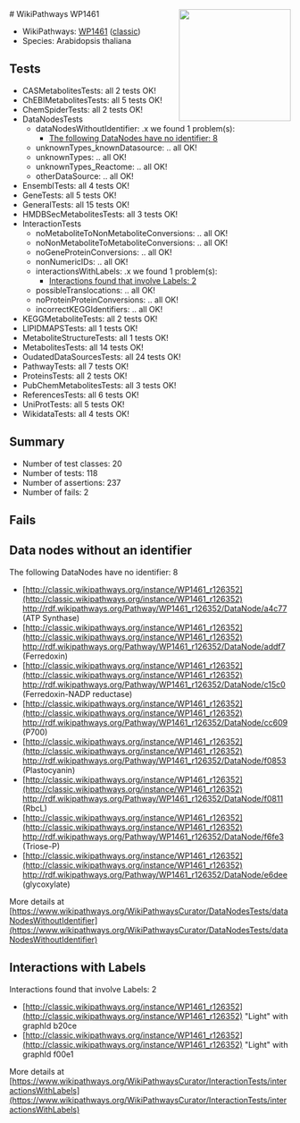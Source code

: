 <img style="float: right; width: 200px" src="https://upload.wikimedia.org/wikipedia/commons/thumb/8/83/Wplogo_with_text_500.png/640px-Wplogo_with_text_500.png" />
# WikiPathways WP1461

* WikiPathways: [WP1461](https://wikipathways.org/pathways/WP1461) ([classic](https://classic.wikipathways.org/instance/WP1461))
* Species: Arabidopsis thaliana
## Tests
* CASMetabolitesTests: all 2 tests OK!
* ChEBIMetabolitesTests: all 5 tests OK!
* ChemSpiderTests: all 2 tests OK!
* DataNodesTests
    * dataNodesWithoutIdentifier: .x we found 1 problem(s):
        * [The following DataNodes have no identifier: 8](#d2d32fa7)
    * unknownTypes_knownDatasource: .. all OK!
    * unknownTypes: .. all OK!
    * unknownTypes_Reactome: .. all OK!
    * otherDataSource: .. all OK!
* EnsemblTests: all 4 tests OK!
* GeneTests: all 5 tests OK!
* GeneralTests: all 15 tests OK!
* HMDBSecMetabolitesTests: all 3 tests OK!
* InteractionTests
    * noMetaboliteToNonMetaboliteConversions: .. all OK!
    * noNonMetaboliteToMetaboliteConversions: .. all OK!
    * noGeneProteinConversions: .. all OK!
    * nonNumericIDs: .. all OK!
    * interactionsWithLabels: .x we found 1 problem(s):
        * [Interactions found that involve Labels: 2](#630d2679)
    * possibleTranslocations: .. all OK!
    * noProteinProteinConversions: .. all OK!
    * incorrectKEGGIdentifiers: .. all OK!
* KEGGMetaboliteTests: all 2 tests OK!
* LIPIDMAPSTests: all 1 tests OK!
* MetaboliteStructureTests: all 1 tests OK!
* MetabolitesTests: all 14 tests OK!
* OudatedDataSourcesTests: all 24 tests OK!
* PathwayTests: all 7 tests OK!
* ProteinsTests: all 2 tests OK!
* PubChemMetabolitesTests: all 3 tests OK!
* ReferencesTests: all 6 tests OK!
* UniProtTests: all 5 tests OK!
* WikidataTests: all 4 tests OK!


## Summary

* Number of test classes: 20
* Number of tests: 118
* Number of assertions: 237
* Number of fails: 2

## Fails

<a name="d2d32fa7" />

## Data nodes without an identifier

The following DataNodes have no identifier: 8

* [http://classic.wikipathways.org/instance/WP1461_r126352](http://classic.wikipathways.org/instance/WP1461_r126352) http://rdf.wikipathways.org/Pathway/WP1461_r126352/DataNode/a4c77 (ATP Synthase)
* [http://classic.wikipathways.org/instance/WP1461_r126352](http://classic.wikipathways.org/instance/WP1461_r126352) http://rdf.wikipathways.org/Pathway/WP1461_r126352/DataNode/addf7 (Ferredoxin)
* [http://classic.wikipathways.org/instance/WP1461_r126352](http://classic.wikipathways.org/instance/WP1461_r126352) http://rdf.wikipathways.org/Pathway/WP1461_r126352/DataNode/c15c0 (Ferredoxin-NADP reductase)
* [http://classic.wikipathways.org/instance/WP1461_r126352](http://classic.wikipathways.org/instance/WP1461_r126352) http://rdf.wikipathways.org/Pathway/WP1461_r126352/DataNode/cc609 (P700)
* [http://classic.wikipathways.org/instance/WP1461_r126352](http://classic.wikipathways.org/instance/WP1461_r126352) http://rdf.wikipathways.org/Pathway/WP1461_r126352/DataNode/f0853 (Plastocyanin)
* [http://classic.wikipathways.org/instance/WP1461_r126352](http://classic.wikipathways.org/instance/WP1461_r126352) http://rdf.wikipathways.org/Pathway/WP1461_r126352/DataNode/f0811 (RbcL)
* [http://classic.wikipathways.org/instance/WP1461_r126352](http://classic.wikipathways.org/instance/WP1461_r126352) http://rdf.wikipathways.org/Pathway/WP1461_r126352/DataNode/f6fe3 (Triose-P)
* [http://classic.wikipathways.org/instance/WP1461_r126352](http://classic.wikipathways.org/instance/WP1461_r126352) http://rdf.wikipathways.org/Pathway/WP1461_r126352/DataNode/e6dee (glycoxylate)


More details at [https://www.wikipathways.org/WikiPathwaysCurator/DataNodesTests/dataNodesWithoutIdentifier](https://www.wikipathways.org/WikiPathwaysCurator/DataNodesTests/dataNodesWithoutIdentifier)

<a name="630d2679" />

## Interactions with Labels

Interactions found that involve Labels: 2

* [http://classic.wikipathways.org/instance/WP1461_r126352](http://classic.wikipathways.org/instance/WP1461_r126352) "Light" with graphId b20ce
* [http://classic.wikipathways.org/instance/WP1461_r126352](http://classic.wikipathways.org/instance/WP1461_r126352) "Light" with graphId f00e1


More details at [https://www.wikipathways.org/WikiPathwaysCurator/InteractionTests/interactionsWithLabels](https://www.wikipathways.org/WikiPathwaysCurator/InteractionTests/interactionsWithLabels)

